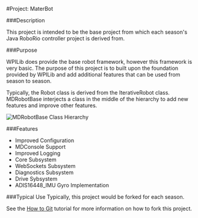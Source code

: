 #Project: MaterBot

###Description

This project is intended to be the base project from which each season's Java RoboRio controller project is derived from. 

###Purpose

WPILib does provide the base robot framework, however this framework is very basic.  The purpose of this project is to built upon the foundation provided by WPILib and add additional features that can be used from season to season.

Typically, the Robot class is derived from the IterativeRobot class.  MDRobotBase interjects a class in the middle of the hierarchy to add new features and improve other features.

![MDRobotBase Class Hierarchy](https://www.gliffy.com/go/publish/image/11017397/L.png)


###Features
* Improved Configuration
* MDConsole Support
* Improved Logging
* Core Subsystem
* WebSockets Subsystem
* Diagnostics Subsystem
* Drive Sybsystem
* ADIS16448_IMU Gyro Implementation

###Typical Use
Typically, this project would be forked for each season.

See the [How to Git](https://github.com/MDHSRobotics/TeamWiki/wiki/How%20to%20Git) tutorial for more information on how to fork this project.  
